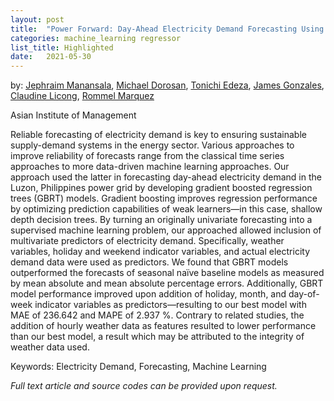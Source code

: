 ```yaml
---
layout: post
title:  "Power Forward: Day-Ahead Electricity Demand Forecasting Using Gradient Boosting Regressors"
categories: machine_learning regressor
list_title: Highlighted
date:   2021-05-30 
---
```

by:  [Jephraim Manansala](https://www.linkedin.com/in/jephraim-manansala/), [Michael Dorosan](https://www.linkedin.com/in/michaeldorosan/), [Tonichi Edeza](https://www.linkedin.com/in/joseantonioedeza/), [James Gonzales](https://www.linkedin.com/in/jamescgonzales/), [Claudine Licong](https://www.linkedin.com/in/claudinelicong/), [Rommel Marquez](https://www.linkedin.com/in/rommelrmarquez/)

Asian Institute of Management

Reliable forecasting of electricity demand is key to ensuring sustainable supply-demand systems in the energy sector. Various approaches to improve reliability of forecasts range from the classical time series approaches to more data-driven machine learning approaches. Our approach used the latter in forecasting day-ahead electricity demand in the Luzon, Philippines power grid by developing gradient boosted regression trees (GBRT) models. Gradient boosting improves regression performance by optimizing prediction capabilities of weak learners—in this case, shallow depth decision trees. By turning an originally univariate forecasting into a supervised machine learning problem, our approached allowed inclusion of multivariate predictors of electricity demand. Specifically, weather variables, holiday and weekend indicator variables, and actual electricity demand data were used as predictors. We found that GBRT models outperformed the forecasts of seasonal naïve baseline models as measured by mean absolute and mean absolute percentage errors. Additionally, GBRT model performance improved upon addition of holiday, month, and day-of-week indicator variables as predictors—resulting to our best model with MAE of 236.642 and MAPE of 2.937 %. Contrary to related studies, the addition of hourly weather data as features resulted to lower performance than our best model, a result which may be attributed to the integrity of weather data used.

Keywords: Electricity Demand, Forecasting, Machine Learning

<i>Full text article and source codes can be provided upon request. </i>